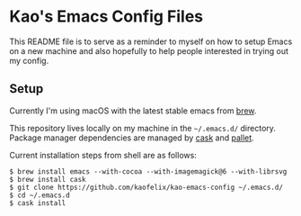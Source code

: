Kao's Emacs Config Files
========================

This README file is to serve as a reminder to myself on how to setup Emacs on a
new machine and also hopefully to help people interested in trying out my
config.

Setup
-----

Currently I'm using macOS with the latest stable emacs from
[brew](http://brew.sh).

This repository lives locally on my machine in the `~/.emacs.d/`
directory. Package manager dependencies are managed by
[cask](https://github.com/cask/cask) and
[pallet](https://github.com/rdallasgray/pallet).

Current installation steps from shell are as follows:

``` shell
$ brew install emacs --with-cocoa --with-imagemagick@6 --with-librsvg
$ brew install cask
$ git clone https://github.com/kaofelix/kao-emacs-config ~/.emacs.d/
$ cd ~/.emacs.d
$ cask install
```
